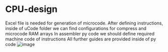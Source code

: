 # CPU-design
Excel file is needed for generation of microcode. 
After defining instructions, inside of uCode folder we can find configurations for compress and microcode RAM arrays
In assembler py code we should define required machine code of instructions
All further guides are provided inside of py code
![image](https://github.com/user-attachments/assets/894e585c-2c75-4b7a-a9df-d63926eaca2f)
